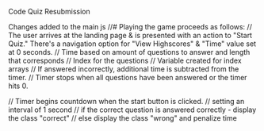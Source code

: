 Code Quiz Resubmission


Changes added to the main js 
//# Playing the game proceeds as follows:
// The user arrives at the landing page & is presented with an action to "Start Quiz." There's a navigation option for "View Highscores" & "Time" value set at 0 seconds.
// Time based on amount of questions to answer and length that corresponds
// Index for the questions
// Variable created for index arrays
// If answered incorrectly, additional time is subtracted from the timer.
// Timer stops when all questions have been answered or the timer hits 0.

// Timer begins countdown when the start button is clicked. 
// setting an interval of 1 second
    // if the correct question is answered correctly - display the class "correct"
    // else display the class "wrong" and penalize time
